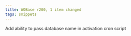 ```yaml
---
title: WOBase r200, 1 item changed
tags: snippets
---
```


Add ability to pass database name in activation cron script
